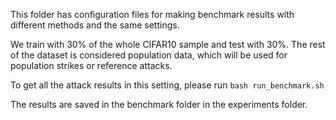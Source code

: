 This folder has configuration files for making benchmark results with different methods and the same settings.

We train with 30\% of the whole CIFAR10 sample and test with 30\%. The rest of the dataset is considered population data, which will be used for population strikes or reference attacks.

To get all the attack results in this setting, please run
`bash run_benchmark.sh`

The results are saved in the benchmark folder in the experiments folder. 
